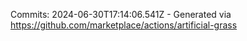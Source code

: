 Commits: 2024-06-30T17:14:06.541Z - Generated via https://github.com/marketplace/actions/artificial-grass
<br>
